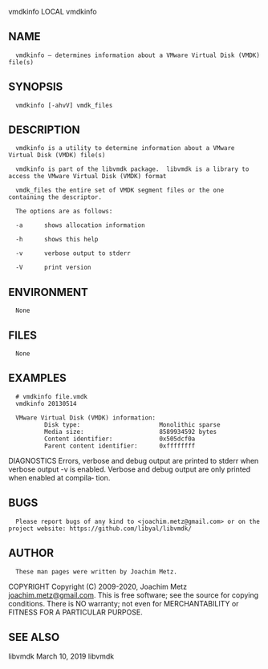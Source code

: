   vmdkinfo                                                                        LOCAL                                                                       vmdkinfo
 
## NAME
      vmdkinfo — determines information about a VMware Virtual Disk (VMDK) file(s)
 
## SYNOPSIS
      vmdkinfo [-ahvV] vmdk_files
 
## DESCRIPTION
      vmdkinfo is a utility to determine information about a VMware Virtual Disk (VMDK) file(s)
 
      vmdkinfo is part of the libvmdk package.  libvmdk is a library to access the VMware Virtual Disk (VMDK) format
 
      vmdk_files the entire set of VMDK segment files or the one containing the descriptor.
 
      The options are as follows:
 
      -a      shows allocation information
 
      -h      shows this help
 
      -v      verbose output to stderr
 
      -V      print version
 
## ENVIRONMENT
      None
 
## FILES
      None
 
## EXAMPLES
      # vmdkinfo file.vmdk
      vmdkinfo 20130514
 
      VMware Virtual Disk (VMDK) information:
              Disk type:                      Monolithic sparse
              Media size:                     8589934592 bytes
              Content identifier:             0x505dcf0a
              Parent content identifier:      0xffffffff
 
 DIAGNOSTICS
      Errors, verbose and debug output are printed to stderr when verbose output -v is enabled.  Verbose and debug output are only printed when enabled at compila‐
      tion.
 
## BUGS
      Please report bugs of any kind to <joachim.metz@gmail.com> or on the project website: https://github.com/libyal/libvmdk/
 
## AUTHOR
      These man pages were written by Joachim Metz.
 
 COPYRIGHT
      Copyright (C) 2009-2020, Joachim Metz <joachim.metz@gmail.com>.  This is free software; see the source for copying conditions. There is NO warranty; not even
      for MERCHANTABILITY or FITNESS FOR A PARTICULAR PURPOSE.
 
## SEE ALSO
 libvmdk                                                                    March 10, 2019                                                                    libvmdk
